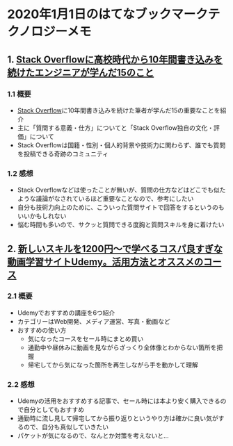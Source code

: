 # 2020年1月1日のはてなブックマークテクノロジーメモ

## 1. [Stack Overflowに高校時代から10年間書き込みを続けたエンジニアが学んだ15のこと](https://gigazine.net/news/20191231-stack-overflow-fifteen-things/)

### 1.1 概要

- [Stack Overflow](https://ja.stackoverflow.com/)に10年間書き込みを続けた筆者が学んだ15の重要なことを紹介
- 主に「質問する意義・仕方」についてと「Stack Overflow独自の文化・評価」について
- Stack Overflowは国籍・性別・個人的背景や技術力に関わらず、誰でも質問を投稿できる奇跡のコミュニティ

### 1.2 感想

- Stack Overflowなどは使ったことが無いが、質問の仕方などはどこでも似たような議論がなされているほど重要なことなので、参考にしたい
- 自分も技術力向上のために、こういった質問サイトで回答をするというのもいいかもしれない
- 悩む時間も多いので、サクッと質問できる度胸と質問スキルを身に着けたい

## 2. [新しいスキルを1200円〜で学べるコスパ良すぎな動画学習サイトUdemy。活用方法とオススメのコース](https://www.virtual-surfer.com/entry/udemy-how-to)

### 2.1 概要

- Udemyでおすすめの講座を6つ紹介
- カテゴリーはWeb開発、メディア運営、写真・動画など
- おすすめの使い方
  - 気になったコースをセール時にまとめ買い
  - 通勤中や昼休みに動画を見ながらざっくり全体像とわからない箇所を把握
  - 帰宅してから気になった箇所を再生しながら手を動かして理解

### 2.2 感想

- Udemyの活用をおすすめする記事で、セール時には本より安く購入できるので自分としてもおすすめ
- 通勤時に流し見して帰宅してから振り返りというやり方は確かに良い気がするので、自分も真似していきたい
- パケットが気になるので、なんとか対策を考えないと…

